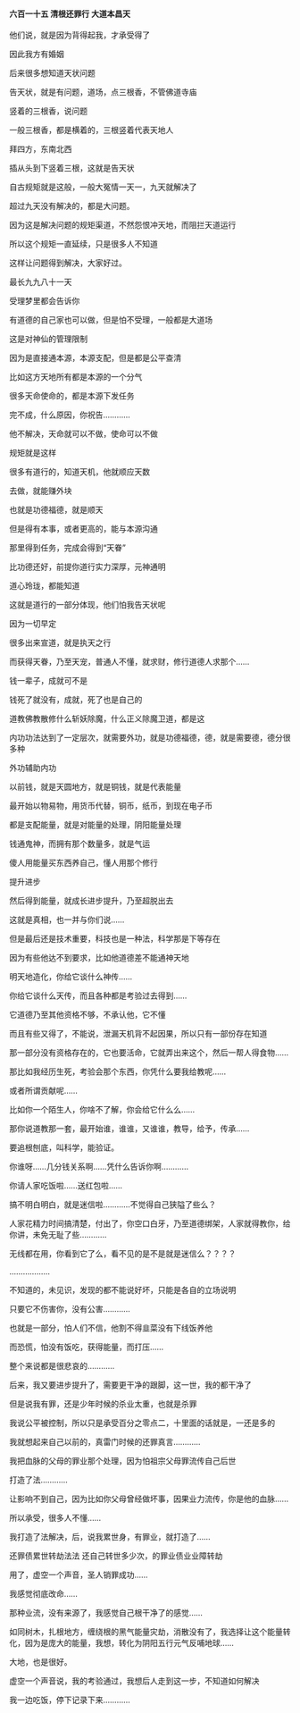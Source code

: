 #### 六百一十五 清根还罪行 大道本昌天

他们说，就是因为背得起我，才承受得了

因此我方有婚姻

后来很多想知道天状问题

告天状，就是有问题，道场，点三根香，不管佛道寺庙

竖着的三根香，说问题

一般三根香，都是横着的，三根竖着代表天地人

拜四方，东南北西

插从头到下竖着三根，这就是告天状

自古规矩就是这般，一般大冤情一天一，九天就解决了

超过九天没有解决的，都是大问题。


因为这是解决问题的规矩渠道，不然怨恨冲天地，而阻拦天道运行

所以这个规矩一直延续，只是很多人不知道

这样让问题得到解决，大家好过。

最长九九八十一天

受理梦里都会告诉你

有道德的自己家也可以做，但是怕不受理，一般都是大道场

这是对神仙的管理限制


因为是直接通本源，本源支配，但是都是公平查清


比如这方天地所有都是本源的一个分气


很多天命使命的，都是本源下发任务

完不成，什么原因，你祝告…………

他不解决，天命就可以不做，使命可以不做

规矩就是这样

很多有道行的，知道天机，他就顺应天数

去做，就能赚外块

也就是功德福德，就是顺天

但是得有本事，或者更高的，能与本源沟通

那里得到任务，完成会得到“天眷”

比功德还好，前提你道行实力深厚，元神通明

道心玲珑，都能知道

这就是道行的一部分体现，他们怕我告天状呢

因为一切早定

很多出来宣道，就是执天之行

而获得天眷，乃至天宠，普通人不懂，就求财，修行道德人求那个……

钱一辈子，成就可不是

钱死了就没有，成就，死了也是自己的

道教佛教散修什么斩妖除魔，什么正义除魔卫道，都是这

内功功法达到了一定层次，就需要外功，就是功德福德，德，就是需要德，德分很多种

外功辅助内功

以前钱，就是天圆地方，就是铜钱，就是代表能量


最开始以物易物，用货币代替，铜币，纸币，到现在电子币

都是支配能量，就是对能量的处理，阴阳能量处理

钱通鬼神，而拥有那个数量多，就是气运

傻人用能量买东西养自己，懂人用那个修行

提升进步

然后得到能量，就成长进步提升，乃至超脱出去

这就是真相，也一并与你们说……

但是最后还是技术重要，科技也是一种法，科学那是下等存在

因为有些他达不到要求，比如他道德差不能通神天地

明天地造化，你给它谈什么神传……

你给它谈什么天传，而且各种都是考验过去得到……

它道德乃至其他资格不够，不承认他，它不懂

而且有些又得了，不能说，泄漏天机背不起因果，所以只有一部份存在知道

那一部分没有资格存在的，它也要活命，它就弄出来这个，然后一帮人得食物……

那比如我经历生死，考验会那个东西，你凭什么要我给教呢……

或者所谓贡献呢……

比如你一个陌生人，你啥不了解，你会给它什么么……

那你说道教那一套，最开始谁，谁谁，又谁谁，教导，给予，传承……

要追根刨底，叫科学，能验证。

你谁呀……几分钱关系啊……凭什么告诉你啊…………

你请人家吃饭啦……送红包啦……

搞不明白明白，就是迷信啦…………不觉得自己狭隘了些么？

人家花精力时间搞清楚，付出了，你空口白牙，乃至道德绑架，人家就得教你，给你讲，未免无耻了些…………

无线都在用，你看到它了么，看不见的是不是就是迷信么？？？？

………………

不知道的，未见识，发现的都不能说好坏，只能是各自的立场说明


只要它不伤害你，没有公害…………

也就是一部分，怕人们不信，他割不得韭菜没有下线饭养他

而恐慌，怕没有饭吃，获得能量，而打压……


整个来说都是很悲哀的…………


后来，我又要进步提升了，需要更干净的跟脚，这一世，我的都干净了

但是说我有罪，还是少年时候的杀业太重，也就是杀罪

我说公平被控制，所以只是承受百分之零点二，十里面的话就是，一还是多的

我就想起来自己以前的，真雷门时候的还罪真言…………

我把血脉的父母的罪业那个处理，因为怕祖宗父母罪流传自己后世

打造了法…………

让影响不到自己，因为比如你父母曾经做坏事，因果业力流传，你是他的血脉……

所以承受，很多人不懂……

我打造了法解决，后，说我累世身，有罪业，就打造了……

还罪债累世转劫法法
还自己转世多少次，的罪业债业业障转劫

用了，虚空一个声音，圣人销罪成功……

我感觉彻底改命……

那种业流，没有来源了，我感觉自己根干净了的感觉……

如同树木，扎根地方，缠绕根的黑气能量灾劫，消散没有了，我选择让这个能量转化，因为是庞大的能量，我想，转化为阴阳五行元气反哺地球……

大地，也是很好。

虚空一个声音说，我的考验通过，我想后人走到这一步，不知道如何解决

我一边吃饭，停下记录下来…………